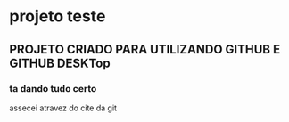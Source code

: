 # projeto teste
## PROJETO CRIADO PARA UTILIZANDO GITHUB  E GITHUB DESKTop
### ta dando tudo certo
assecei atravez do cite da git
